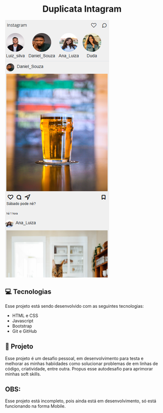 <h1 align="center"> Duplicata Intagram </h1>

<p align="cente">
    <img alt="imagem do projeto no modo Mobile" src="./img/Screenshot 2025-09-05 194202.png">

## 💻 Tecnologias

Esse projeto está sendo desenvolvido com as seguintes tecnologias:

- HTML e CSS
- Javascript
- Bootstrap
- Git e GitHub

## 📁 Projeto

Esse projeto é um desafio pessoal, em desenvolvimento para testa e melhorar as minhas habiidades como solucionar problemas de em linhas de código, criatividade, entre outra. Propus esse autodesafio para aprimorar minhas soft skills.

## OBS:

Esse projeto está incompleto, pois ainda está em desenvolvimento, só está funcionando na forma Mobile.

